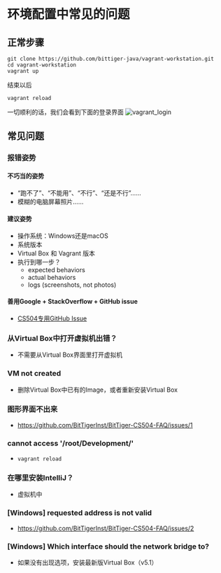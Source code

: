 # 环境配置中常见的问题

## 正常步骤
```
git clone https://github.com/bittiger-java/vagrant-workstation.git
cd vagrant-workstation
vagrant up
```
结束以后
```
vagrant reload
```
一切顺利的话，我们会看到下面的登录界面
![vagrant_login](https://cloud.githubusercontent.com/assets/7756581/24634889/170865fe-1885-11e7-80de-47e9471adae9.png)

## 常见问题
### 报错姿势
#### 不巧当的姿势 
- “跑不了”、“不能用”、“不行”、“还是不行”……
- 模糊的电脑屏幕照片……

#### 建议姿势 
- 操作系统：Windows还是macOS
- 系统版本
- Virtual Box 和 Vagrant 版本
- 执行到哪一步？
  - expected behaviors
  - actual behaviors
  - logs (screenshots, not photos)

#### 善用Google + StackOverflow + GitHub issue
- [CS504专用GitHub Issue](https://github.com/BitTigerInst/BitTiger-CS504-FAQ/issues)

### 从Virtual Box中打开虚拟机出错？
- 不需要从Virtual Box界面里打开虚拟机

### VM not created
- 删除Virtual Box中已有的Image，或者重新安装Virtual Box

### 图形界面不出来
- https://github.com/BitTigerInst/BitTiger-CS504-FAQ/issues/1

### cannot access '/root/Development/'
-  `vagrant reload`

### 在哪里安装IntelliJ？
- 虚拟机中

### [Windows] requested address is not valid
- https://github.com/BitTigerInst/BitTiger-CS504-FAQ/issues/2

### [Windows] Which interface should the network bridge to?
- 如果没有出现选项，安装最新版Virtual Box（v5.1）
